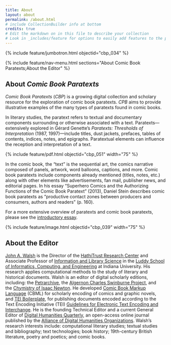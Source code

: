 ```yaml
---
title: About
layout: about
permalink: /about.html
# include CollectionBuilder info at bottom
credits: true
# Edit the markdown on in this file to describe your collection
# Look in _includes/feature for options to easily add features to the page
---
```


{% include feature/jumbotron.html objectid="cbp_034" %} 

{% include feature/nav-menu.html sections="About Comic Book Paratexts;About the Editor" %}

## About *Comic Book Paratexts*

*Comic Book Paratexts* (*CBP*) is a growing digital collection and scholary resource for the exploration of comic book paratexts. *CPB* aims to provide illustrative examples of the many types of paratexts found in comic books. 

In literary studies, the paratext refers to textual and documentary components surrounding or otherwise associated with a text. Paratexts—extensively explored in Gérard Genette’s *Paratexts: Thresholds of Interpretation* (1987, 1997)—include titles, dust jackets, prefaces, tables of contents, indices, notes, and epigraphs. Paratextual elements can influence the reception and interpretation of a text. 

{% include feature/pdf.html objectid="cbp_051" width="75" %}

In the comic book, the “text” is the sequential art, the comics narrative composed of panels, artwork, word balloons, captions, and more. Comic book paratexts include components already mentioned (titles, notes, etc.) along with other elements like advertisements, fan mail, publisher news, and editorial pages. In his essay “Superhero Comics and the Authorizing Functions of the Comic Book Paratext” (2013), Daniel Stein describes comic book paratexts as “productive contact zones between producers and consumers, authors and readers” (p. 160).

For a more extensive overview of paratexts and comic book paratexts, please see the [introductory essay](essay.html).



{% include feature/image.html objectid="cbp_039" width="75" %} 

<!-- IMPORTANT!!! DELETE this comment and the include below when you are finished editing this page for your collection. The include below introduces about page features. They will show up on your collection's about page until you delete it.  -->

## About the Editor

[John A. Walsh](http://johnwalsh.name) is the Director of the [HathiTrust Research Center](https://www.hathitrust.org/htrc) and Associate Professor of [Information and Library Science](http://ils.indiana.edu/) in the [Luddy School of Informatics, Computing, and Engineering](http://sice.indiana.edu/) at Indiana University. His research applies computational methods to the study of literary and historical documents. Walsh is an editor of digital scholarly editions, including: the [Petrarchive](http://petrarchive.org/), the [Algernon Charles Swinburne Project](http://swinburneproject.org/), and the [Chymistry of Isaac Newton](http://chymistry.org/). He developed [Comic Book Markup Language](http://cbml.org/) (CBML) for scholarly encoding of comics and graphic novels, and [TEI Boilerplate](http://teiboilerplate.org/), for publishing documents encoded according to the Text Encoding Initiative (TEI) [Guidelines for Electronic Text Encoding and Interchange](http://www.tei-c.org/release/doc/tei-p5-doc/en/html/index.html). He is the founding Technical Editor and a current General Editor of [Digital Humanities Quarterly](http://digitalhumanities.org/dhq), an open-access online journal published by the [Alliance of Digital Humanities Organizations](http://adho.org/). Walsh’s research interests include: computational literary studies; textual studies and bibliography; text technologies; book history; 19th-century British literature, poetry and poetics; and comic books.